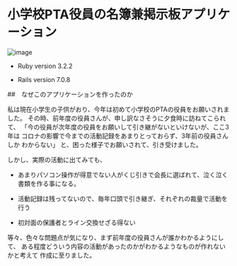 # 小学校PTA役員の名簿兼掲示板アプリケーション

![image](https://github.com/kinakoricecake/bbs_chokuzen2/assets/157467116/a6414183-5ee3-4c5c-936f-dce250698a2f)

* Ruby version 3.2.2

* Rails version 7.0.8

##　なぜこのアプリケーションを作ったのか

私は現在小学生の子供がおり、今年は初めて小学校のPTAの役員をお願いされました。
その時、前年度の役員さんが、申し訳なさそうに夕食時に訪ねてこられて、
「今の役員が次年度の役員をお願いして引き継がないといけないが、ここ3年は
コロナの影響で今までの活動記録をあまりとっておらず、3年前の役員さんしか
わからない」
と、困った様子でお願いされて、引き受けました。

しかし、実際の活動に出てみても、

 * あまりパソコン操作が得意でない人がくじ引きで会長に選ばれて、泣く泣く
    書類を作る事になる。

* 活動記録は残ってないので、毎年口頭で引き継ぎ、それぞれの裁量で活動を行う

* 初対面の保護者とライン交換せざる得ない

等々、色々な問題点が気になり、まず前年度の役員さんが誰かわかるようにして、
ある程度どういう内容の活動があったのかがわかるようなものが作れないかと考えて
作成に至りました。


